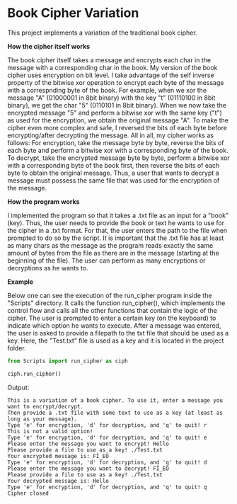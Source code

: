 # Book Cipher Variation

This project implements a variation of the traditional book cipher. 

**How the cipher itself works**

The book cipher itself takes a message and encrypts each char in the message with a corresponding char in the book. My version of the book cipher uses encryption on bit level. I take advantage of the self inverse property of the bitwise xor operation to encrypt each byte of the message with a correspnding byte of the book. 
For example, when we xor the message "A" (01000001 in 8bit binary) with the key "t" (01110100 in 8bit binary), we get the char "5" (0110101 in 8bit binary). When we now take the encrypted message "5" and perform a bitwise xor with the same key ("t") as used for the encryption, we obtain the original message "A". To make the cipher even more complex and safe, I reversed the bits of each byte before encrypting/after decrypting the message. 
All in all, my cipher works as follows: For encryption, take the message byte by byte, reverse the bits of each byte and perform a bitwise xor with a corresponding byte of the book. To decrypt, take the encrypted message byte by byte, perform a bitwise xor with a corresponding byte of the book first, then reverse the bits of each byte to obtain the original message. Thus, a user that wants to decrypt a message must possess the same file that was used for the encryption of the message.

**How the program works**

I implemented the program so that it takes a .txt file as an input for a "book" (key). Thus, the user needs to provide the book or text he wants to use for the cipher in a .txt format. For that, the user enters the path to the file when prompted to do so by the script. It is important that the .txt file has at least as many chars as the message as the program reads exactly the same amount of bytes from the file as there are in the message (starting at the beginning of the file).
The user can perform as many encryptions or decryptions as he wants to.

**Example**

Below one can see the execution of the run_cipher program inside the "Scripts" directory. It calls the function run_cipher(), which implements the control flow and calls all the other functions that contain the logic of the cipher. 
The user is prompted to enter a certain key (on the keyboard) to indicate which option he wants to execute. After a message was entered, the user is asked to provide a filepath to the txt file that should be used as a key. Here, the "Test.txt" file is used as a key and it is located in the project folder.

```python
from Scripts import run_cipher as ciph

ciph.run_cipher()
```
Output: 
```
This is a variation of a book cipher. To use it, enter a message you want to encrypt/decrypt. 
Then provide a .txt file with some text to use as a key (at least as long as your message).
Type 'e' for encryption, 'd' for decryption, and 'q' to quit! r
This is not a valid option!
Type 'e' for encryption, 'd' for decryption, and 'q' to quit! e
Please enter the message you want to encrypt! Hello
Please provide a file to use as a key! ./Test.txt
Your encrypted message is: FÎ_EÖ
Type 'e' for encryption, 'd' for decryption, and 'q' to quit! d
Please enter the message you want to decrypt! FÎ_EÖ
Please provide a file to use as a key! ./Test.txt
Your decrypted message is: Hello
Type 'e' for encryption, 'd' for decryption, and 'q' to quit! q
Cipher closed
